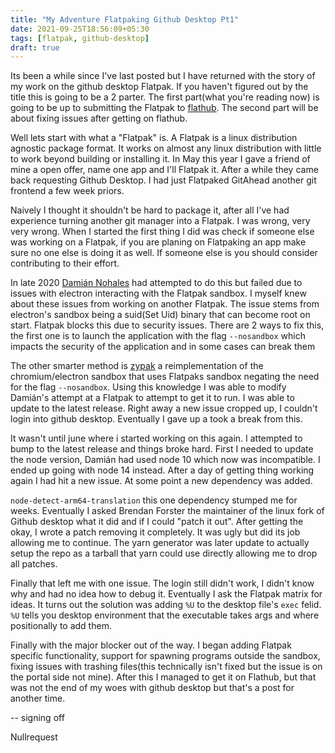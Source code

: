 ```yaml
---
title: "My Adventure Flatpaking Github Desktop Pt1"
date: 2021-09-25T18:56:09+05:30
tags: [flatpak, github-desktop]
draft: true
---
```


Its been a while since I've last posted but I have returned with the story of my work on the github desktop Flatpak. If you haven't figured out by the title this is going to be a 2 parter. The first part(what you're reading now) is going to be up to submitting the Flatpak to [flathub](https://flathub.org). The second part will be about fixing issues after getting on flathub. 

Well lets start with what a "Flatpak" is. A Flatpak is a linux distribution agnostic package format. It works on almost any linux distribution with little to work beyond building or installing it. In May this year I gave a friend of mine a open offer, name one app and I'll Flatpak it. After a while they came back requesting Github Desktop. I had just Flatpaked GitAhead another git frontend a few week priors.

Naively I thought it shouldn't be hard to package it, after all I've had experience turning another git manager into a Flatpak. I was wrong, very very wrong. When I started the first thing I did was check if someone else was working on a Flatpak, if you are planing on Flatpaking an app make sure no one else is doing it as well. If someone else is you should consider contributing to their effort.

In late 2020 [Damián Nohales](https://github.com/dnohales) had attempted to do this but failed due to issues with electron interacting with the Flatpak sandbox. I myself knew about these issues from working on another Flatpak. The issue stems from electron's sandbox being a suid(Set Uid) binary that can become root on start. Flatpak blocks this due to security issues. There are 2 ways to fix this, the first one is to launch the application with the flag `--nosandbox` which impacts the security of the application and in some cases can break them

The other smarter method is [zypak](https://github.com/refi64/zypak) a reimplementation of the chromium/electron sandbox that uses Flatpaks sandbox negating the need for the flag `--nosandbox`. Using this knowledge I was able to modify Damián's attempt at a Flatpak to attempt to get it to run. I was able to update to the latest release. Right away a new issue cropped up, I couldn't login into github desktop. Eventually I gave up a took a break from this.

It wasn't until june where i started working on this again. I attempted to bump to the latest release and things broke hard. First I needed to update the node version, Damián had used node 10 which now was incompatible. I ended up going with node 14 instead. After a day of getting thing working again I had hit a new issue. At some point a new dependency was added. 

`node-detect-arm64-translation` this one dependency stumped me for weeks. Eventually I asked Brendan Forster the maintainer of the linux fork of Github desktop what it did and if I could "patch it out". After getting the okay, I wrote a patch removing it completely. It was ugly but did its job allowing me to continue. The yarn generator was later update to actually setup the repo as a tarball that yarn could use directly allowing me to drop all patches.

Finally that left me with one issue. The login still didn't work, I didn't know why and had no idea how to debug it. Eventually I ask the Flatpak matrix for ideas. It turns out the solution was adding `%U` to the desktop file's  `exec` felid. `%U` tells you desktop environment that the executable takes args and where positionally to add them.

Finally with the major blocker out of the way. I began adding Flatpak specific functionality, support for spawning programs outside the sandbox, fixing issues with trashing files(this technically isn't fixed but the issue is on the portal side not mine). After this I managed to get it on Flathub, but that was not the end of my woes with github desktop but that's a post for another time.

-- signing off

Nullrequest